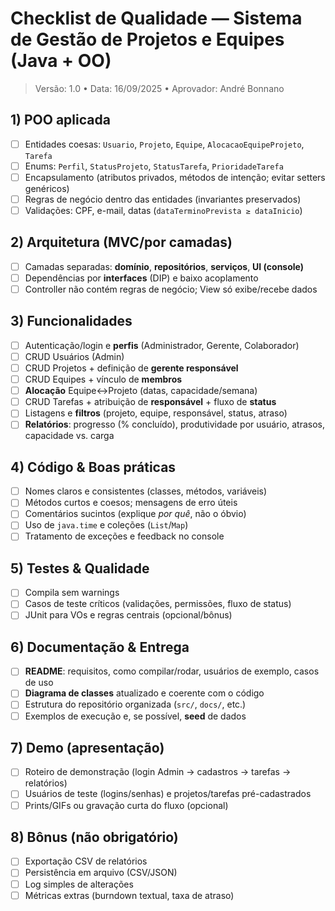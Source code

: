 # Checklist de Qualidade — Sistema de Gestão de Projetos e Equipes (Java + OO)

> Versão: 1.0 • Data: 16/09/2025 • Aprovador: André Bonnano

## 1) POO aplicada
- [ ] Entidades coesas: `Usuario`, `Projeto`, `Equipe`, `AlocacaoEquipeProjeto`, `Tarefa`
- [ ] Enums: `Perfil`, `StatusProjeto`, `StatusTarefa`, `PrioridadeTarefa`
- [ ] Encapsulamento (atributos privados, métodos de intenção; evitar setters genéricos)
- [ ] Regras de negócio dentro das entidades (invariantes preservados)
- [ ] Validações: CPF, e-mail, datas (`dataTerminoPrevista ≥ dataInicio`)

## 2) Arquitetura (MVC/por camadas)
- [ ] Camadas separadas: **domínio**, **repositórios**, **serviços**, **UI (console)**
- [ ] Dependências por **interfaces** (DIP) e baixo acoplamento
- [ ] Controller não contém regras de negócio; View só exibe/recebe dados

## 3) Funcionalidades
- [ ] Autenticação/login e **perfis** (Administrador, Gerente, Colaborador)
- [ ] CRUD Usuários (Admin)
- [ ] CRUD Projetos + definição de **gerente responsável**
- [ ] CRUD Equipes + vínculo de **membros**
- [ ] **Alocação** Equipe↔Projeto (datas, capacidade/semana)
- [ ] CRUD Tarefas + atribuição de **responsável** + fluxo de **status**
- [ ] Listagens e **filtros** (projeto, equipe, responsável, status, atraso)
- [ ] **Relatórios**: progresso (% concluído), produtividade por usuário, atrasos, capacidade vs. carga

## 4) Código & Boas práticas
- [ ] Nomes claros e consistentes (classes, métodos, variáveis)
- [ ] Métodos curtos e coesos; mensagens de erro úteis
- [ ] Comentários sucintos (explique *por quê*, não o óbvio)
- [ ] Uso de `java.time` e coleções (`List`/`Map`)
- [ ] Tratamento de exceções e feedback no console

## 5) Testes & Qualidade
- [ ] Compila sem warnings
- [ ] Casos de teste críticos (validações, permissões, fluxo de status)
- [ ] JUnit para VOs e regras centrais (opcional/bônus)

## 6) Documentação & Entrega
- [ ] **README**: requisitos, como compilar/rodar, usuários de exemplo, casos de uso
- [ ] **Diagrama de classes** atualizado e coerente com o código
- [ ] Estrutura do repositório organizada (`src/`, `docs/`, etc.)
- [ ] Exemplos de execução e, se possível, **seed** de dados

## 7) Demo (apresentação)
- [ ] Roteiro de demonstração (login Admin → cadastros → tarefas → relatórios)
- [ ] Usuários de teste (logins/senhas) e projetos/tarefas pré-cadastrados
- [ ] Prints/GIFs ou gravação curta do fluxo (opcional)

## 8) Bônus (não obrigatório)
- [ ] Exportação CSV de relatórios
- [ ] Persistência em arquivo (CSV/JSON)
- [ ] Log simples de alterações
- [ ] Métricas extras (burndown textual, taxa de atraso)
